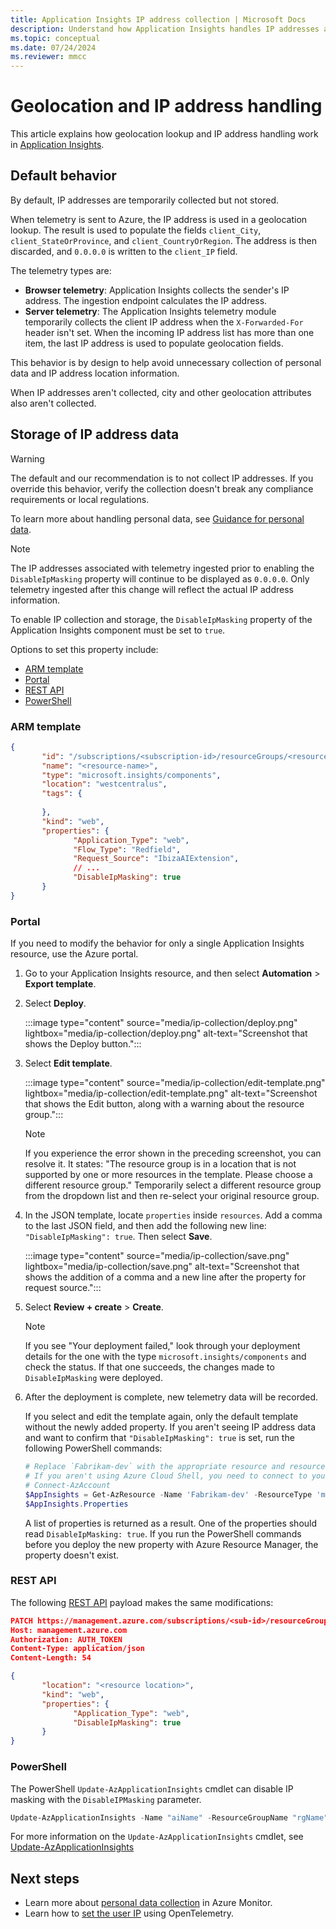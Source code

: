```yaml
---
title: Application Insights IP address collection | Microsoft Docs
description: Understand how Application Insights handles IP addresses and geolocation.
ms.topic: conceptual
ms.date: 07/24/2024
ms.reviewer: mmcc
---
```


# Geolocation and IP address handling

This article explains how geolocation lookup and IP address handling work in [Application Insights](app-insights-overview.md).

## Default behavior

By default, IP addresses are temporarily collected but not stored.

When telemetry is sent to Azure, the IP address is used in a geolocation lookup. The result is used to populate the fields `client_City`, `client_StateOrProvince`, and `client_CountryOrRegion`. The address is then discarded, and `0.0.0.0` is written to the `client_IP` field.

The telemetry types are:

* **Browser telemetry**: Application Insights collects the sender's IP address. The ingestion endpoint calculates the IP address.
* **Server telemetry**: The Application Insights telemetry module temporarily collects the client IP address when the `X-Forwarded-For` header isn't set. When the incoming IP address list has more than one item, the last IP address is used to populate geolocation fields.

This behavior is by design to help avoid unnecessary collection of personal data and IP address location information.

When IP addresses aren't collected, city and other geolocation attributes also aren't collected.

## Storage of IP address data

> [!WARNING]
> The default and our recommendation is to not collect IP addresses. If you override this behavior, verify the collection doesn't break any compliance requirements or local regulations.
>
> To learn more about handling personal data, see [Guidance for personal data](../logs/personal-data-mgmt.md).

> [!NOTE]
> The IP addresses associated with telemetry ingested prior to enabling the `DisableIpMasking` property will continue to be displayed as `0.0.0.0`. Only telemetry ingested after this change will reflect the actual IP address information.

To enable IP collection and storage, the `DisableIpMasking` property of the Application Insights component must be set to `true`.

Options to set this property include:

- [ARM template](#arm-template)
- [Portal](#portal)
- [REST API](#rest-api)
- [PowerShell](#powershell)

### ARM template

```json
{
       "id": "/subscriptions/<subscription-id>/resourceGroups/<resource-group-name>/providers/microsoft.insights/components/<resource-name>",
       "name": "<resource-name>",
       "type": "microsoft.insights/components",
       "location": "westcentralus",
       "tags": {
              
       },
       "kind": "web",
       "properties": {
              "Application_Type": "web",
              "Flow_Type": "Redfield",
              "Request_Source": "IbizaAIExtension",
              // ...
              "DisableIpMasking": true
       }
}
```

### Portal

If you need to modify the behavior for only a single Application Insights resource, use the Azure portal.

1. Go to your Application Insights resource, and then select **Automation** > **Export template**.

1. Select **Deploy**.

    :::image type="content" source="media/ip-collection/deploy.png" lightbox="media/ip-collection/deploy.png" alt-text="Screenshot that shows the Deploy button.":::

1. Select **Edit template**.

    :::image type="content" source="media/ip-collection/edit-template.png" lightbox="media/ip-collection/edit-template.png" alt-text="Screenshot that shows the Edit button, along with a warning about the resource group.":::

    > [!NOTE]
    > If you experience the error shown in the preceding screenshot, you can resolve it. It states: "The resource group is in a location that is not supported by one or more resources in the template. Please choose a different resource group." Temporarily select a different resource group from the dropdown list and then re-select your original resource group.

1. In the JSON template, locate `properties` inside `resources`. Add a comma to the last JSON field, and then add the following new line: `"DisableIpMasking": true`. Then select **Save**.

    :::image type="content" source="media/ip-collection/save.png" lightbox="media/ip-collection/save.png" alt-text="Screenshot that shows the addition of a comma and a new line after the property for request source.":::

1. Select **Review + create** > **Create**.

    > [!NOTE]
    > If you see "Your deployment failed," look through your deployment details for the one with the type `microsoft.insights/components` and check the status. If that one succeeds, the changes made to `DisableIpMasking` were deployed.

1. After the deployment is complete, new telemetry data will be recorded.

    If you select and edit the template again, only the default template without the newly added property. If you aren't seeing IP address data and want to confirm that `"DisableIpMasking": true` is set, run the following PowerShell commands:
    
    ```powershell
    # Replace `Fabrikam-dev` with the appropriate resource and resource group name.
    # If you aren't using Azure Cloud Shell, you need to connect to your Azure account
    # Connect-AzAccount 
    $AppInsights = Get-AzResource -Name 'Fabrikam-dev' -ResourceType 'microsoft.insights/components' -ResourceGroupName 'Fabrikam-dev'
    $AppInsights.Properties
    ```
    
    A list of properties is returned as a result. One of the properties should read `DisableIpMasking: true`. If you run the PowerShell commands before you deploy the new property with Azure Resource Manager, the property doesn't exist.

### REST API

The following [REST API](/rest/api/azure/) payload makes the same modifications:

```json
PATCH https://management.azure.com/subscriptions/<sub-id>/resourceGroups/<rg-name>/providers/microsoft.insights/components/<resource-name>?api-version=2018-05-01-preview HTTP/1.1
Host: management.azure.com
Authorization: AUTH_TOKEN
Content-Type: application/json
Content-Length: 54

{
       "location": "<resource location>",
       "kind": "web",
       "properties": {
              "Application_Type": "web",
              "DisableIpMasking": true
       }
}
```

### PowerShell

The PowerShell `Update-AzApplicationInsights` cmdlet can disable IP masking with the `DisableIPMasking` parameter.

```powershell
Update-AzApplicationInsights -Name "aiName" -ResourceGroupName "rgName" -DisableIPMasking:$true
```

For more information on the `Update-AzApplicationInsights` cmdlet, see [Update-AzApplicationInsights](/powershell/module/az.applicationinsights/update-azapplicationinsights)

## Next steps

* Learn more about [personal data collection](../logs/personal-data-mgmt.md) in Azure Monitor.
* Learn how to [set the user IP](opentelemetry-add-modify.md#set-the-user-ip) using OpenTelemetry.